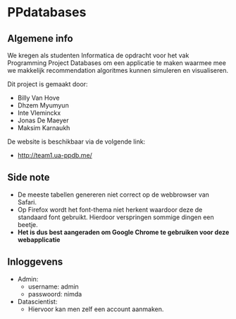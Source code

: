 # PPdatabases
## Algemene info
We kregen als studenten Informatica de opdracht voor het vak Programming Project Databases om een applicatie te maken waarmee mee we makkelijk recommendation algoritmes kunnen simuleren en visualiseren.

Dit project is gemaakt door:
  - Billy Van Hove
  - Dhzem Myumyun
  - Inte Vleminckx
  - Jonas De Maeyer
  - Maksim Karnaukh

De website is beschikbaar via de volgende link:
  - http://team1.ua-ppdb.me/

## Side note
  - De meeste tabellen genereren niet correct op de webbrowser van Safari. 
  - Op Firefox wordt het font-thema niet herkent waardoor deze de standaard font gebruikt. Hierdoor verspringen sommige dingen een beetje.
  - **Het is dus best aangeraden om Google Chrome te gebruiken voor deze webapplicatie**
 
 ## Inloggevens
  - Admin:
    - username: admin
    - passwoord: nimda
  - Datascientist:
    - Hiervoor kan men zelf een account aanmaken.
